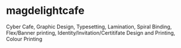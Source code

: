 # magdelightcafe
Cyber Cafe, Graphic Design, Typesetting, Lamination, Spiral Binding, Flex/Banner printing, Identity/Invitation/Certitifate Design and Printing, Colour Printing
